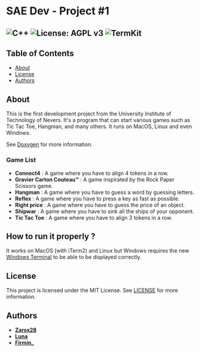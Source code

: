 # SAE Dev - Project #1

![C++](https://img.shields.io/badge/c++-%2300599C.svg?style=for-the-badge&logo=c%2B%2B&logoColor=white)
![License: AGPL v3](https://img.shields.io/badge/License-AGPL_v3-blue.svg?style=for-the-badge)
![TermKit](https://img.shields.io/badge/TermKit-pink?style=for-the-badge)
---

## Table of Contents

- [About](#about)
- [License](#license)
- [Authors](#authors)

## About

This is the first development project from the University Institute of Technology of Nevers. It's a program that can start various games such as Tic Tac Toe, Hangman, and many others. It runs on MacOS, Linux and even Windows.

See [Doxygen](dev-du-bled.github.io/games-sae1) for more information.

### Game List

- **Connect4** : A game where you have to align 4 tokens in a row.
- **Gravier Carton Couteau™** : A game inspirated by the Rock Paper Scissors game.
- **Hangman** : A game where you have to guess a word by guessing letters.
- **Reflex** : A game where you have to press a key as fast as possible.
- **Right price** : A game where you have to guess the price of an object.
- **Shipwar** : A game where you have to sink all the ships of your opponent.
- **Tic Tac Toe** : A game where you have to align 3 tokens in a row.

## How to run it properly ?

It works on MacOS (with iTerm2) and Linux but Windows requires the new [Windows Terminal](https://github.com/microsoft/terminal) to be able to be displayed correctly.

## License

This project is licensed under the MIT License. See [LICENSE](LICENSE) for more information.

## Authors

- [**Zarox28**](https://github.com/Zarox28)
- [**Luna**](https://github.com/0x454d505459)
- [**Firmin_**](https://github.com/firminsurgithub)
